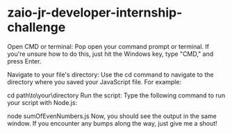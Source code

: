 # zaio-jr-developer-internship-challenge

Open CMD or terminal:
Pop open your command prompt or terminal. If you're unsure how to do this, just hit the Windows key, type "CMD," and press Enter.

Navigate to your file's directory:
Use the cd command to navigate to the directory where you saved your JavaScript file. For example:


cd path\to\your\directory
Run the script:
Type the following command to run your script with Node.js:


node sumOfEvenNumbers.js
Now, you should see the output in the same window. If you encounter any bumps along the way, just give me a shout!
